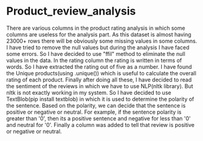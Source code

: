 # Product_review_analysis
There are various columns in the product rating analysis in which some columns are useless for the analysis part.
As this dataset is almost having 23000+ rows there will be obviously some missing values in some columns.
I have tried to remove the null values but during the analysis I have faced some errors.
So I have decided to use "ffil" method to eliminate the null values in the data.
In the rating column the rating is written in terms of words. So I have extracted the rating out of five as a number.
I have found the Unique products(using .unique()) which is useful to calculate the overall rating of each product.
Finally after doing all these, I have decided to read the sentiment of the reviews in which we have to use NLP(nltk library).
But nltk is not exactly working in my system. So I have decided to use TextBlob(pip install textblob) in which it is used to determine the polarity of the sentence.
Based on the polarity, we can decide that the sentence is positive or negative or neutral.
For example, if the sentence polarity is greater than '0', then its a positive sentence and negative for less than '0' and neutral for '0'.
Finally a column was added to tell that review is positive or negative or neutral.
